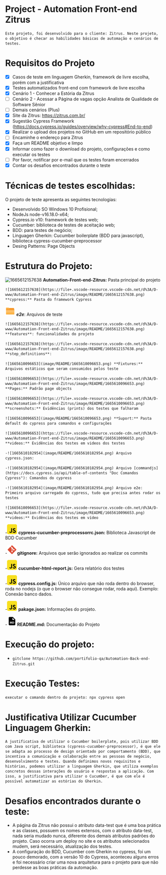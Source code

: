 # Project - Automation Front-end Zitrus

    Este projeto, foi desenvolvido para o cliente: Zitrus. Neste projeto, o objetivo é checar as habilidades básicas de automação e cenários de testes.

# Requisitos do Projeto

- [X] Casos de teste em linguagem Gherkin, framework de livre escolha, porém com a justificativa
- [X] Testes automatizados front-end com framework de livre escolha
- [X] Cenário 1 - Conhecer a Estória da Zitrus
- [ ] Cenário 2 - Acessar a Página de vagas opção Analista de Qualidade de Software Sênior
- [ ] Demais cenários (Plus)
- [X] Site da Zitrus: https://zitrus.com.br/
- [X] Sugestão Cypress Framework (https://docs.cypress.io/guides/overview/why-cypress#End-to-end)
- [X] Realizar o upload dos projetos no GitHub em um repositório público
- [ ] Encaminhe o endereço para Zitrus
- [X] Faça um README objetivo e limpo
- [X] Informar como fazer o download do projeto, configurações e como executar os testes
- [ ] Por favor, notificar por e-mail que os testes foram encerrados
- [X] Contar os desafios encontrados durante o teste

# Técnicas de testes escolhidas:

O projeto de teste apresenta as seguintes tecnologias:

- Desenvolvido SO Windows 10 Profisional;
- NodeJs node-v16.18.0-x64;
- Cypress.io v10: framework de testes web;
- Cucumber: biblioteca de testes de aceitação web;
- BDD: para testes de negócio;
- Linguagen Gherkin: Cucumber boilerplate (BDD para javascript), biblioteca cypress-cucumber-preprocessor
- Desing Patterns: Page Objects

# Estrutura do Projeto:

![1665612157638](https://file+.vscode-resource.vscode-cdn.net/d%3A/D-www/Automation-Front-end-Zitrus/image/README/1665612157638.png) **Automation-Front-end-Zitrus:** Pasta principal do projeto

    ![1665612157638](https://file+.vscode-resource.vscode-cdn.net/d%3A/D-www/Automation-Front-end-Zitrus/image/README/1665612157638.png) **cypress:** Pasta do framework Cypress

   *![1665612157638](image/README/1665612157638.png) **e2e***: Arquivos de teste

    ![1665612157638](https://file+.vscode-resource.vscode-cdn.net/d%3A/D-www/Automation-Front-end-Zitrus/image/README/1665612157638.png) **features**: funcionalidades do projeto

    ![1665612157638](https://file+.vscode-resource.vscode-cdn.net/d%3A/D-www/Automation-Front-end-Zitrus/image/README/1665612157638.png) **step_definitions**:

    ![1665610096653](image/README/1665610096653.png) **Fixtures:** Arquivos estáticos que seram consumidos pelos teste

    ![1665610096653](https://file+.vscode-resource.vscode-cdn.net/d%3A/D-www/Automation-Front-end-Zitrus/image/README/1665610096653.png) **Pages:** Padrão page objects

    ![1665610096653](https://file+.vscode-resource.vscode-cdn.net/d%3A/D-www/Automation-Front-end-Zitrus/image/README/1665610096653.png) **screenshots:** Evidências (prints) dos testes que falharam

    ![1665610096653](image/README/1665610096653.png) **Suport:** Pasta default do cypress para comandos e configurações

    ![1665610096653](https://file+.vscode-resource.vscode-cdn.net/d%3A/D-www/Automation-Front-end-Zitrus/image/README/1665610096653.png) **videos:** Evidências dos testes em videos dos testes

    -![1665610182954](image/README/1665610182954.png) Arquivo cypress.json:

    -![1665610182954](image/README/1665610182954.png) Arquivo [commandjs](https://docs.cypress.io/api/table-of-contents "Doc Comandos Cypress"): Comandos do cypress

    -![1665610182954](image/README/1665610182954.png) Arquivo e2e: Primeiro arquivo carregado do cypress, tudo que precisa antes rodar os testes

    ![1665610096653](https://file+.vscode-resource.vscode-cdn.net/d%3A/D-www/Automation-Front-end-Zitrus/image/README/1665610096653.png) **videos:** Evidências dos testes em vídeo

-![1665610182954](image/README/1665610182954.png) **cypress-cucumber-preprocessorrc.json:** Biblioteca Javascript de BDD Cucumber

-![1665693518726](image/README/1665693518726.png)**gitignore:** Arquivos que serão ignorados ao realizar os commits

-![1665610182954](image/README/1665610182954.png) **cucumber-html-report.js:** Gera relatório dos testes

-![1665610182954](image/README/1665610182954.png) **cypress.config.js:** Único arquivo que não roda dentro do browser, roda no nodejs (o que o browser não consegue rodar, roda aqui). Exemplo: Conexão banco dados.

-![1665610182954](image/README/1665610182954.png) **pakage.json:** Informações do projeto.

-![1665692951598](image/README/1665692951598.png)**README.md:** Documentação do Projeto

# Execução do projeto:

- `gitclone https://github.com/portifolio-qa/Automation-Back-end-Zitrus.git`

# Execução Testes:

`executar o comando dentro do projeto: npx cypress open`

# Justificativa Utilizar Cucumber Linguagem Gherkin:

    A justificativa de utilizar o Cucumber boilerplate, pois utilizar BDD com Java script, biblioteca (cypress-cucumber-preprocessor), é que ele se adapta ao processo de design orientado por comportamento (BDD), que incentiva a comunicação e colaboração entre as pessoas de negócio, desenvolvimento e testes. Quando definimos novos requisitos e histórias, podemos utilizar a linguagem Gherkin, que utiliza exemplos concretos dessas interações do usuário e respostas a aplicação. Com isso, a justificativa para utilizar o Cucumber, é que com ele é possível automatizar as estórias do Gherkin.

# Desafios encontrados durante o teste:

* A página da Zitrus não possui o atributo data-test que é uma boa prática e as classes, possuem os nomes extensos,  com o atributo data-test, nada seria mudado nunca, diferente dos demais atributos padrões do projeto. Caso ocorra um deploy no site e os atributos selecionados mudem, será necessário, atualização dos testes.
* A configuração do BDD, Cucumber com Gherkin no cypress, foi um pouco demorado, com a versão 10 do Cypress, aconteceu alguns erros e foi necessário criar uma nova arquitetura para o projeto para que não perdesse as boas práticas da automação.
